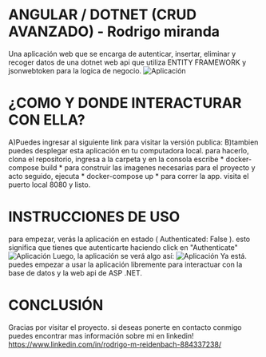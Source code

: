 # ANGULAR / DOTNET (CRUD AVANZADO) - Rodrigo miranda
Una aplicación web que se encarga de autenticar, insertar, eliminar y recoger datos de una dotnet web api que utiliza ENTITY FRAMEWORK y jsonwebtoken para la logica de negocio.
![Aplicación](https://res.cloudinary.com/debvhmcid/image/upload/v1698132363/angular-dotnet-verde-completo_kf7vwp.jpg)

# ¿COMO Y DONDE INTERACTURAR CON ELLA?
A)Puedes ingresar al siguiente link para visitar la versión publica:
B)tambien puedes desplegar esta aplicación en tu computadora local. para hacerlo, clona el repositorio, ingresa a la carpeta y en la consola escribe * docker-compose build * para construir las imagenes necesarias para el proyecto y acto seguido, ejecuta * docker-compose up * para correr la app. visita el puerto local 8080 y listo.

# INSTRUCCIONES DE USO
para empezar, verás la aplicación en estado ( Authenticated: False ). esto significa que tienes que autenticarte haciendo click en  "Authenticate" 
![Aplicación](https://res.cloudinary.com/debvhmcid/image/upload/v1698132363/angular-dotnet-red_qfsgox.jpg)
Luego, la aplicación se verá algo así:
![Aplicación](https://res.cloudinary.com/debvhmcid/image/upload/v1698132363/angular-dotnet-green_llcxfz.jpg)
Ya está. puedes empezar a usar la aplicación libremente para interactuar con la base de datos y la web api de ASP .NET.

# CONCLUSIÓN
Gracias por visitar el proyecto. si deseas ponerte en contacto conmigo puedes encontrar mas información sobre mi en linkedin! https://www.linkedin.com/in/rodrigo-m-reidenbach-884337238/
